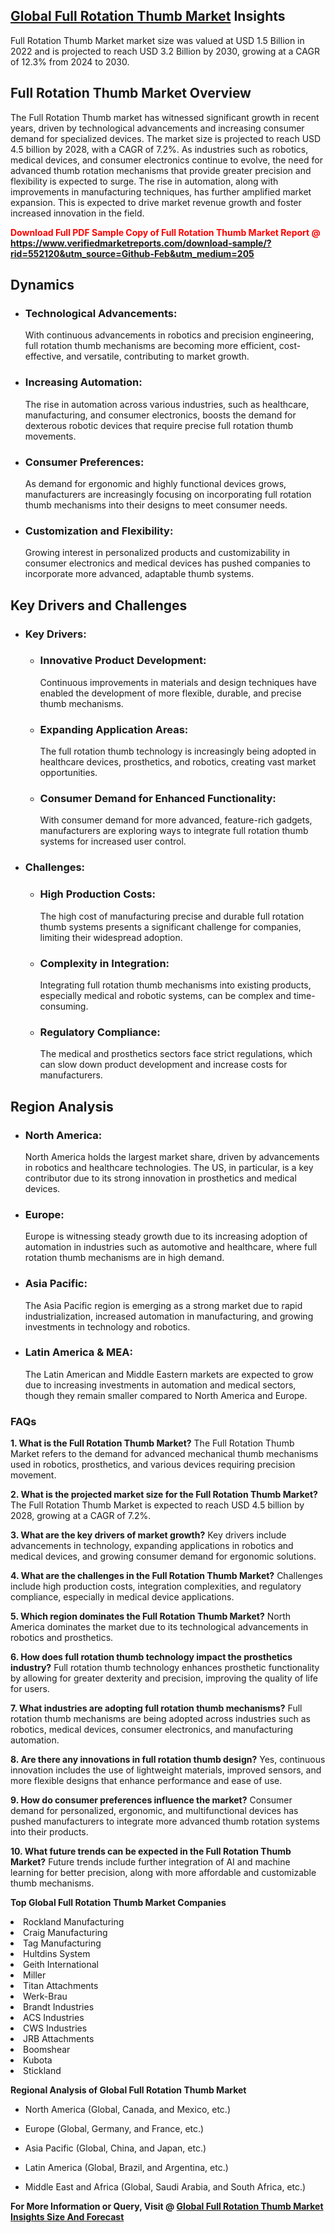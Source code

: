 <h2><a href="https://www.verifiedmarketreports.com/download-sample/?rid=552120&amp;utm_source=Github&amp;utm_medium=205" target="_blank">Global Full Rotation Thumb Market</a> Insights</h2><p>Full Rotation Thumb Market market size was valued at USD 1.5 Billion in 2022 and is projected to reach USD 3.2 Billion by 2030, growing at a CAGR of 12.3% from 2024 to 2030.</p><p><h2>Full Rotation Thumb Market Overview</h2> <p>The Full Rotation Thumb market has witnessed significant growth in recent years, driven by technological advancements and increasing consumer demand for specialized devices. The market size is projected to reach USD 4.5 billion by 2028, with a CAGR of 7.2%. As industries such as robotics, medical devices, and consumer electronics continue to evolve, the need for advanced thumb rotation mechanisms that provide greater precision and flexibility is expected to surge. The rise in automation, along with improvements in manufacturing techniques, has further amplified market expansion. This is expected to drive market revenue growth and foster increased innovation in the field. <strong><p><span class=""><span style="color: #ff0000;"><strong>Download Full PDF Sample Copy of Full Rotation Thumb Market Report</strong> @ </span><a href="https://www.verifiedmarketreports.com/download-sample/?rid=552120&amp;utm_source=Github-Feb&amp;utm_medium=205" target="_blank">https://www.verifiedmarketreports.com/download-sample/?rid=552120&amp;utm_source=Github-Feb&amp;utm_medium=205</a></span></p></strong></p> <h2>Dynamics</h2> <ul> <li><h3>Technological Advancements:</h3> With continuous advancements in robotics and precision engineering, full rotation thumb mechanisms are becoming more efficient, cost-effective, and versatile, contributing to market growth.</li> <li><h3>Increasing Automation:</h3> The rise in automation across various industries, such as healthcare, manufacturing, and consumer electronics, boosts the demand for dexterous robotic devices that require precise full rotation thumb movements.</li> <li><h3>Consumer Preferences:</h3> As demand for ergonomic and highly functional devices grows, manufacturers are increasingly focusing on incorporating full rotation thumb mechanisms into their designs to meet consumer needs.</li> <li><h3>Customization and Flexibility:</h3> Growing interest in personalized products and customizability in consumer electronics and medical devices has pushed companies to incorporate more advanced, adaptable thumb systems.</li> </ul> <h2>Key Drivers and Challenges</h2> <ul> <li><h3>Key Drivers:</h3> <ul> <li><h3>Innovative Product Development:</h3> Continuous improvements in materials and design techniques have enabled the development of more flexible, durable, and precise thumb mechanisms.</li> <li><h3>Expanding Application Areas:</h3> The full rotation thumb technology is increasingly being adopted in healthcare devices, prosthetics, and robotics, creating vast market opportunities.</li> <li><h3>Consumer Demand for Enhanced Functionality:</h3> With consumer demand for more advanced, feature-rich gadgets, manufacturers are exploring ways to integrate full rotation thumb systems for increased user control.</li> </ul> </li> <li><h3>Challenges:</h3> <ul> <li><h3>High Production Costs:</h3> The high cost of manufacturing precise and durable full rotation thumb systems presents a significant challenge for companies, limiting their widespread adoption.</li> <li><h3>Complexity in Integration:</h3> Integrating full rotation thumb mechanisms into existing products, especially medical and robotic systems, can be complex and time-consuming.</li> <li><h3>Regulatory Compliance:</h3> The medical and prosthetics sectors face strict regulations, which can slow down product development and increase costs for manufacturers.</li> </ul> </li> </ul> <h2>Region Analysis</h2> <ul> <li><h3>North America:</h3> North America holds the largest market share, driven by advancements in robotics and healthcare technologies. The US, in particular, is a key contributor due to its strong innovation in prosthetics and medical devices.</li> <li><h3>Europe:</h3> Europe is witnessing steady growth due to its increasing adoption of automation in industries such as automotive and healthcare, where full rotation thumb mechanisms are in high demand.</li> <li><h3>Asia Pacific:</h3> The Asia Pacific region is emerging as a strong market due to rapid industrialization, increased automation in manufacturing, and growing investments in technology and robotics.</li> <li><h3>Latin America & MEA:</h3> The Latin American and Middle Eastern markets are expected to grow due to increasing investments in automation and medical sectors, though they remain smaller compared to North America and Europe.</li> </ul> <h3>FAQs</h3> <p><strong>1. What is the Full Rotation Thumb Market?</strong> The Full Rotation Thumb Market refers to the demand for advanced mechanical thumb mechanisms used in robotics, prosthetics, and various devices requiring precision movement.</p> <p><strong>2. What is the projected market size for the Full Rotation Thumb Market?</strong> The Full Rotation Thumb Market is expected to reach USD 4.5 billion by 2028, growing at a CAGR of 7.2%.</p> <p><strong>3. What are the key drivers of market growth?</strong> Key drivers include advancements in technology, expanding applications in robotics and medical devices, and growing consumer demand for ergonomic solutions.</p> <p><strong>4. What are the challenges in the Full Rotation Thumb Market?</strong> Challenges include high production costs, integration complexities, and regulatory compliance, especially in medical device applications.</p> <p><strong>5. Which region dominates the Full Rotation Thumb Market?</strong> North America dominates the market due to its technological advancements in robotics and prosthetics.</p> <p><strong>6. How does full rotation thumb technology impact the prosthetics industry?</strong> Full rotation thumb technology enhances prosthetic functionality by allowing for greater dexterity and precision, improving the quality of life for users.</p> <p><strong>7. What industries are adopting full rotation thumb mechanisms?</strong> Full rotation thumb mechanisms are being adopted across industries such as robotics, medical devices, consumer electronics, and manufacturing automation.</p> <p><strong>8. Are there any innovations in full rotation thumb design?</strong> Yes, continuous innovation includes the use of lightweight materials, improved sensors, and more flexible designs that enhance performance and ease of use.</p> <p><strong>9. How do consumer preferences influence the market?</strong> Consumer demand for personalized, ergonomic, and multifunctional devices has pushed manufacturers to integrate more advanced thumb rotation systems into their products.</p> <p><strong>10. What future trends can be expected in the Full Rotation Thumb Market?</strong> Future trends include further integration of AI and machine learning for better precision, along with more affordable and customizable thumb mechanisms.</p> </p><p><strong>Top Global Full Rotation Thumb Market Companies</strong></p><div data-test-id=""><p><li>Rockland Manufacturing</li><li> Craig Manufacturing</li><li> Tag Manufacturing</li><li> Hultdins System</li><li> Geith International</li><li> Miller</li><li> Titan Attachments</li><li> Werk-Brau</li><li> Brandt Industries</li><li> ACS Industries</li><li> CWS Industries</li><li> JRB Attachments</li><li> Boomshear</li><li> Kubota</li><li> Stickland</li></p><div><strong>Regional Analysis of&nbsp;Global Full Rotation Thumb Market</strong></div><ul><li dir="ltr"><p dir="ltr">North America&nbsp;(Global, Canada, and Mexico, etc.)</p></li><li dir="ltr"><p dir="ltr">Europe (Global, Germany, and France, etc.)</p></li><li dir="ltr"><p dir="ltr">Asia Pacific&nbsp;(Global, China, and Japan, etc.)</p></li><li dir="ltr"><p dir="ltr">Latin America&nbsp;(Global, Brazil, and Argentina, etc.)</p></li><li dir="ltr">Middle East and Africa&nbsp;(Global, Saudi Arabia, and South Africa, etc.)</li></ul><p><strong>For More Information or Query, Visit @&nbsp;</strong><strong><a href="https://www.verifiedmarketreports.com/product/full-rotation-thumb-market/?utm_source=Github&amp;utm_medium=205" target="_blank">Global Full Rotation Thumb Market Insights Size And Forecast</a></strong></p></div>
